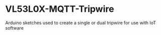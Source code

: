 # VL53L0X-MQTT-Tripwire
Arduino sketches used to create a single or dual tripwire for use with IoT software
